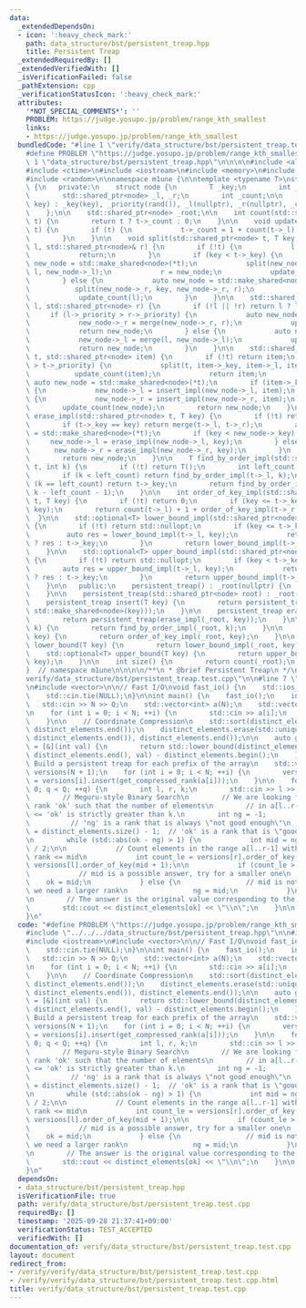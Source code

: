 ```yaml
---
data:
  _extendedDependsOn:
  - icon: ':heavy_check_mark:'
    path: data_structure/bst/persistent_treap.hpp
    title: Persistent Treap
  _extendedRequiredBy: []
  _extendedVerifiedWith: []
  _isVerificationFailed: false
  _pathExtension: cpp
  _verificationStatusIcon: ':heavy_check_mark:'
  attributes:
    '*NOT_SPECIAL_COMMENTS*': ''
    PROBLEM: https://judge.yosupo.jp/problem/range_kth_smallest
    links:
    - https://judge.yosupo.jp/problem/range_kth_smallest
  bundledCode: "#line 1 \"verify/data_structure/bst/persistent_treap.test.cpp\"\n\
    #define PROBLEM \"https://judge.yosupo.jp/problem/range_kth_smallest\"\n\n#line\
    \ 1 \"data_structure/bst/persistent_treap.hpp\"\n\n\n\n#include <algorithm>\n\
    #include <ctime>\n#include <iostream>\n#include <memory>\n#include <optional>\n\
    #include <random>\n\nnamespace m1une {\n\ntemplate <typename T>\nstruct persistent_treap\
    \ {\n   private:\n    struct node {\n        T _key;\n        int _priority;\n\
    \        std::shared_ptr<node> _l, _r;\n        int _count;\n\n        node(T\
    \ key) : _key(key), _priority(rand()), _l(nullptr), _r(nullptr), _count(1) {}\n\
    \    };\n\n    std::shared_ptr<node> _root;\n\n    int count(std::shared_ptr<node>\
    \ t) {\n        return t ? t->_count : 0;\n    }\n\n    void update_count(std::shared_ptr<node>\
    \ t) {\n        if (t) {\n            t->_count = 1 + count(t->_l) + count(t->_r);\n\
    \        }\n    }\n\n    void split(std::shared_ptr<node> t, T key, std::shared_ptr<node>&\
    \ l, std::shared_ptr<node>& r) {\n        if (!t) {\n            l = r = nullptr;\n\
    \            return;\n        }\n        if (key < t->_key) {\n            auto\
    \ new_node = std::make_shared<node>(*t);\n            split(new_node->_l, key,\
    \ l, new_node->_l);\n            r = new_node;\n            update_count(r);\n\
    \        } else {\n            auto new_node = std::make_shared<node>(*t);\n \
    \           split(new_node->_r, key, new_node->_r, r);\n            l = new_node;\n\
    \            update_count(l);\n        }\n    }\n\n    std::shared_ptr<node> merge(std::shared_ptr<node>\
    \ l, std::shared_ptr<node> r) {\n        if (!l || !r) return l ? l : r;\n   \
    \     if (l->_priority > r->_priority) {\n            auto new_node = std::make_shared<node>(*l);\n\
    \            new_node->_r = merge(new_node->_r, r);\n            update_count(new_node);\n\
    \            return new_node;\n        } else {\n            auto new_node = std::make_shared<node>(*r);\n\
    \            new_node->_l = merge(l, new_node->_l);\n            update_count(new_node);\n\
    \            return new_node;\n        }\n    }\n\n    std::shared_ptr<node> insert_impl(std::shared_ptr<node>\
    \ t, std::shared_ptr<node> item) {\n        if (!t) return item;\n        if (item->_priority\
    \ > t->_priority) {\n            split(t, item->_key, item->_l, item->_r);\n \
    \           update_count(item);\n            return item;\n        }\n       \
    \ auto new_node = std::make_shared<node>(*t);\n        if (item->_key < new_node->_key)\
    \ {\n            new_node->_l = insert_impl(new_node->_l, item);\n        } else\
    \ {\n            new_node->_r = insert_impl(new_node->_r, item);\n        }\n\
    \        update_count(new_node);\n        return new_node;\n    }\n\n    std::shared_ptr<node>\
    \ erase_impl(std::shared_ptr<node> t, T key) {\n        if (!t) return nullptr;\n\
    \        if (t->_key == key) return merge(t->_l, t->_r);\n        auto new_node\
    \ = std::make_shared<node>(*t);\n        if (key < new_node->_key) {\n       \
    \     new_node->_l = erase_impl(new_node->_l, key);\n        } else {\n      \
    \      new_node->_r = erase_impl(new_node->_r, key);\n        }\n        update_count(new_node);\n\
    \        return new_node;\n    }\n\n    T find_by_order_impl(std::shared_ptr<node>\
    \ t, int k) {\n        if (!t) return T();\n        int left_count = count(t->_l);\n\
    \        if (k < left_count) return find_by_order_impl(t->_l, k);\n        if\
    \ (k == left_count) return t->_key;\n        return find_by_order_impl(t->_r,\
    \ k - left_count - 1);\n    }\n\n    int order_of_key_impl(std::shared_ptr<node>\
    \ t, T key) {\n        if (!t) return 0;\n        if (key <= t->_key) return order_of_key_impl(t->_l,\
    \ key);\n        return count(t->_l) + 1 + order_of_key_impl(t->_r, key);\n  \
    \  }\n\n    std::optional<T> lower_bound_impl(std::shared_ptr<node> t, T key)\
    \ {\n        if (!t) return std::nullopt;\n        if (key <= t->_key) {\n   \
    \         auto res = lower_bound_impl(t->_l, key);\n            return res.has_value()\
    \ ? res : t->_key;\n        }\n        return lower_bound_impl(t->_r, key);\n\
    \    }\n\n    std::optional<T> upper_bound_impl(std::shared_ptr<node> t, T key)\
    \ {\n        if (!t) return std::nullopt;\n        if (key < t->_key) {\n    \
    \        auto res = upper_bound_impl(t->_l, key);\n            return res.has_value()\
    \ ? res : t->_key;\n        }\n        return upper_bound_impl(t->_r, key);\n\
    \    }\n\n   public:\n    persistent_treap() : _root(nullptr) {\n        srand(time(NULL));\n\
    \    }\n\n    persistent_treap(std::shared_ptr<node> root) : _root(root) {}\n\n\
    \    persistent_treap insert(T key) {\n        return persistent_treap(insert_impl(_root,\
    \ std::make_shared<node>(key)));\n    }\n\n    persistent_treap erase(T key) {\n\
    \        return persistent_treap(erase_impl(_root, key));\n    }\n\n    T find_by_order(int\
    \ k) {\n        return find_by_order_impl(_root, k);\n    }\n\n    int order_of_key(T\
    \ key) {\n        return order_of_key_impl(_root, key);\n    }\n\n    std::optional<T>\
    \ lower_bound(T key) {\n        return lower_bound_impl(_root, key);\n    }\n\n\
    \    std::optional<T> upper_bound(T key) {\n        return upper_bound_impl(_root,\
    \ key);\n    }\n\n    int size() {\n        return count(_root);\n    }\n};\n\n\
    }  // namespace m1une\n\n\n\n/**\n * @brief Persistent Treap\n */\n#line 4 \"\
    verify/data_structure/bst/persistent_treap.test.cpp\"\n\n#line 7 \"verify/data_structure/bst/persistent_treap.test.cpp\"\
    \n#include <vector>\n\n// Fast I/O\nvoid fast_io() {\n    std::ios_base::sync_with_stdio(false);\n\
    \    std::cin.tie(NULL);\n}\n\nint main() {\n    fast_io();\n    int N, Q;\n \
    \   std::cin >> N >> Q;\n    std::vector<int> a(N);\n    std::vector<int> distinct_elements;\n\
    \n    for (int i = 0; i < N; ++i) {\n        std::cin >> a[i];\n        distinct_elements.push_back(a[i]);\n\
    \    }\n\n    // Coordinate Compression\n    std::sort(distinct_elements.begin(),\
    \ distinct_elements.end());\n    distinct_elements.erase(std::unique(distinct_elements.begin(),\
    \ distinct_elements.end()), distinct_elements.end());\n\n    auto get_compressed_rank\
    \ = [&](int val) {\n        return std::lower_bound(distinct_elements.begin(),\
    \ distinct_elements.end(), val) - distinct_elements.begin();\n    };\n\n    //\
    \ Build a persistent treap for each prefix of the array\n    std::vector<m1une::persistent_treap<int>>\
    \ versions(N + 1);\n    for (int i = 0; i < N; ++i) {\n        versions[i + 1]\
    \ = versions[i].insert(get_compressed_rank(a[i]));\n    }\n\n    for (int q =\
    \ 0; q < Q; ++q) {\n        int l, r, k;\n        std::cin >> l >> r >> k;\n\n\
    \        // Meguru-style Binary Search\n        // We are looking for the smallest\
    \ rank 'ok' such that the number of elements\n        // in a[l..r-1] with rank\
    \ <= 'ok' is strictly greater than k.\n        int ng = -1;                  \
    \          // 'ng' is a rank that is always \"not good enough\"\n        int ok\
    \ = distinct_elements.size() - 1;  // 'ok' is a rank that is \"good enough\"\n\
    \n        while (std::abs(ok - ng) > 1) {\n            int mid = ng + (ok - ng)\
    \ / 2;\n\n            // Count elements in the range a[l..r-1] with a compressed\
    \ rank <= mid\n            int count_le = versions[r].order_of_key(mid + 1) -\
    \ versions[l].order_of_key(mid + 1);\n\n            if (count_le > k) {\n    \
    \            // mid is a possible answer, try for a smaller one\n            \
    \    ok = mid;\n            } else {\n                // mid is not the answer,\
    \ we need a larger rank\n                ng = mid;\n            }\n        }\n\
    \n        // The answer is the original value corresponding to the 'ok' rank\n\
    \        std::cout << distinct_elements[ok] << \"\\n\";\n    }\n\n    return 0;\n\
    }\n"
  code: "#define PROBLEM \"https://judge.yosupo.jp/problem/range_kth_smallest\"\n\n\
    #include \"../../../data_structure/bst/persistent_treap.hpp\"\n\n#include <algorithm>\n\
    #include <iostream>\n#include <vector>\n\n// Fast I/O\nvoid fast_io() {\n    std::ios_base::sync_with_stdio(false);\n\
    \    std::cin.tie(NULL);\n}\n\nint main() {\n    fast_io();\n    int N, Q;\n \
    \   std::cin >> N >> Q;\n    std::vector<int> a(N);\n    std::vector<int> distinct_elements;\n\
    \n    for (int i = 0; i < N; ++i) {\n        std::cin >> a[i];\n        distinct_elements.push_back(a[i]);\n\
    \    }\n\n    // Coordinate Compression\n    std::sort(distinct_elements.begin(),\
    \ distinct_elements.end());\n    distinct_elements.erase(std::unique(distinct_elements.begin(),\
    \ distinct_elements.end()), distinct_elements.end());\n\n    auto get_compressed_rank\
    \ = [&](int val) {\n        return std::lower_bound(distinct_elements.begin(),\
    \ distinct_elements.end(), val) - distinct_elements.begin();\n    };\n\n    //\
    \ Build a persistent treap for each prefix of the array\n    std::vector<m1une::persistent_treap<int>>\
    \ versions(N + 1);\n    for (int i = 0; i < N; ++i) {\n        versions[i + 1]\
    \ = versions[i].insert(get_compressed_rank(a[i]));\n    }\n\n    for (int q =\
    \ 0; q < Q; ++q) {\n        int l, r, k;\n        std::cin >> l >> r >> k;\n\n\
    \        // Meguru-style Binary Search\n        // We are looking for the smallest\
    \ rank 'ok' such that the number of elements\n        // in a[l..r-1] with rank\
    \ <= 'ok' is strictly greater than k.\n        int ng = -1;                  \
    \          // 'ng' is a rank that is always \"not good enough\"\n        int ok\
    \ = distinct_elements.size() - 1;  // 'ok' is a rank that is \"good enough\"\n\
    \n        while (std::abs(ok - ng) > 1) {\n            int mid = ng + (ok - ng)\
    \ / 2;\n\n            // Count elements in the range a[l..r-1] with a compressed\
    \ rank <= mid\n            int count_le = versions[r].order_of_key(mid + 1) -\
    \ versions[l].order_of_key(mid + 1);\n\n            if (count_le > k) {\n    \
    \            // mid is a possible answer, try for a smaller one\n            \
    \    ok = mid;\n            } else {\n                // mid is not the answer,\
    \ we need a larger rank\n                ng = mid;\n            }\n        }\n\
    \n        // The answer is the original value corresponding to the 'ok' rank\n\
    \        std::cout << distinct_elements[ok] << \"\\n\";\n    }\n\n    return 0;\n\
    }\n"
  dependsOn:
  - data_structure/bst/persistent_treap.hpp
  isVerificationFile: true
  path: verify/data_structure/bst/persistent_treap.test.cpp
  requiredBy: []
  timestamp: '2025-09-28 21:37:41+09:00'
  verificationStatus: TEST_ACCEPTED
  verifiedWith: []
documentation_of: verify/data_structure/bst/persistent_treap.test.cpp
layout: document
redirect_from:
- /verify/verify/data_structure/bst/persistent_treap.test.cpp
- /verify/verify/data_structure/bst/persistent_treap.test.cpp.html
title: verify/data_structure/bst/persistent_treap.test.cpp
---
```

